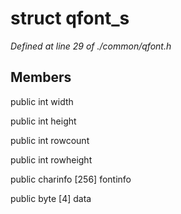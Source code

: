 # struct qfont_s

*Defined at line 29 of ./common/qfont.h*

## Members

public int width

public int height

public int rowcount

public int rowheight

public charinfo [256] fontinfo

public byte [4] data



